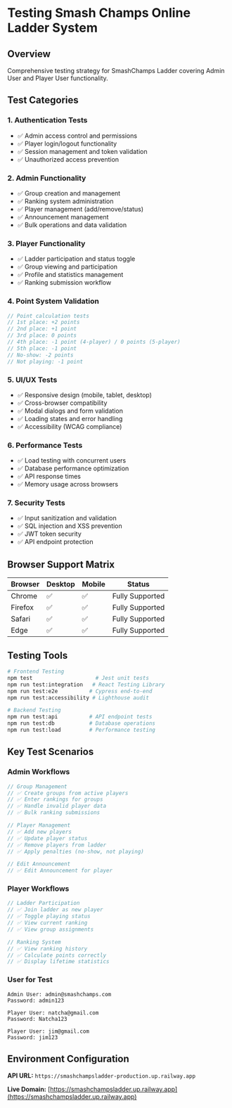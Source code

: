 # Testing Smash Champs Online Ladder System

## Overview

Comprehensive testing strategy for SmashChamps Ladder covering Admin User and Player User functionality.

## Test Categories

### 1. Authentication Tests

- ✅ Admin access control and permissions
- ✅ Player login/logout functionality
- ✅ Session management and token validation
- ✅ Unauthorized access prevention

### 2. Admin Functionality

- ✅ Group creation and management
- ✅ Ranking system administration
- ✅ Player management (add/remove/status)
- ✅ Announcement management
- ✅ Bulk operations and data validation

### 3. Player Functionality

- ✅ Ladder participation and status toggle
- ✅ Group viewing and participation
- ✅ Profile and statistics management
- ✅ Ranking submission workflow

### 4. Point System Validation

```javascript
// Point calculation tests
// 1st place: +2 points
// 2nd place: +1 point
// 3rd place: 0 points
// 4th place: -1 point (4-player) / 0 points (5-player)
// 5th place: -1 point
// No-show: -2 points
// Not playing: -1 point
```

### 5. UI/UX Tests

- ✅ Responsive design (mobile, tablet, desktop)
- ✅ Cross-browser compatibility
- ✅ Modal dialogs and form validation
- ✅ Loading states and error handling
- ✅ Accessibility (WCAG compliance)

### 6. Performance Tests

- ✅ Load testing with concurrent users
- ✅ Database performance optimization
- ✅ API response times
- ✅ Memory usage across browsers

### 7. Security Tests

- ✅ Input sanitization and validation
- ✅ SQL injection and XSS prevention
- ✅ JWT token security
- ✅ API endpoint protection

## Browser Support Matrix

| Browser | Desktop | Mobile | Status |
|---------|---------|--------|--------|
| Chrome | ✅ | ✅ | Fully Supported |
| Firefox | ✅ | ✅ | Fully Supported |
| Safari | ✅ | ✅ | Fully Supported |
| Edge | ✅ | ✅ | Fully Supported |

## Testing Tools

```bash
# Frontend Testing
npm test                    # Jest unit tests
npm run test:integration   # React Testing Library
npm run test:e2e          # Cypress end-to-end
npm run test:accessibility # Lighthouse audit

# Backend Testing
npm run test:api          # API endpoint tests
npm run test:db           # Database operations
npm run test:load         # Performance testing
```

## Key Test Scenarios

### Admin Workflows

```javascript
// Group Management
// ✅ Create groups from active players
// ✅ Enter rankings for groups
// ✅ Handle invalid player data
// ✅ Bulk ranking submissions

// Player Management
// ✅ Add new players
// ✅ Update player status
// ✅ Remove players from ladder
// ✅ Apply penalties (no-show, not playing)

// Edit Announcement
// ✅ Edit Announcement for player
```

### Player Workflows

```javascript
// Ladder Participation
// ✅ Join ladder as new player
// ✅ Toggle playing status
// ✅ View current ranking
// ✅ View group assignments

// Ranking System
// ✅ View ranking history
// ✅ Calculate points correctly
// ✅ Display lifetime statistics
```

### User for Test

```text
Admin User: admin@smashchamps.com
Password: admin123

Player User: natcha@gmail.com
Password: Natcha123

Player User: jim@gmail.com
Password: jim123
```

## Environment Configuration

**API URL:** `https://smashchampsladder-production.up.railway.app`

**Live Domain:** [https://smashchampsladder.up.railway.app](https://smashchampsladder.up.railway.app)